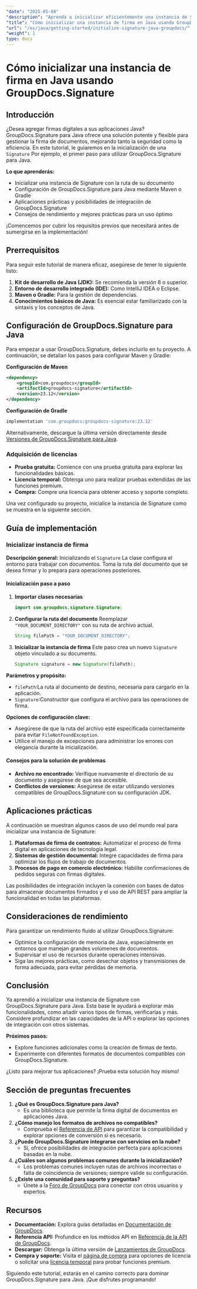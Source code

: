 ```yaml
---
"date": "2025-05-08"
"description": "Aprenda a inicializar eficientemente una instancia de Signature con GroupDocs.Signature para Java. Siga esta guía completa para optimizar sus aplicaciones de firma de documentos."
"title": "Cómo inicializar una instancia de firma en Java usando GroupDocs.Signature"
"url": "/es/java/getting-started/initialize-signature-java-groupdocs/"
"weight": 1
type: docs
---
```

# Cómo inicializar una instancia de firma en Java usando GroupDocs.Signature

## Introducción

¿Desea agregar firmas digitales a sus aplicaciones Java? GroupDocs.Signature para Java ofrece una solución potente y flexible para gestionar la firma de documentos, mejorando tanto la seguridad como la eficiencia. En este tutorial, le guiaremos en la inicialización de una `Signature` Por ejemplo, el primer paso para utilizar GroupDocs.Signature para Java.

**Lo que aprenderás:**
- Inicializar una instancia de Signature con la ruta de su documento
- Configuración de GroupDocs.Signature para Java mediante Maven o Gradle
- Aplicaciones prácticas y posibilidades de integración de GroupDocs.Signature
- Consejos de rendimiento y mejores prácticas para un uso óptimo

¡Comencemos por cubrir los requisitos previos que necesitará antes de sumergirse en la implementación!

## Prerrequisitos

Para seguir este tutorial de manera eficaz, asegúrese de tener lo siguiente listo:

1. **Kit de desarrollo de Java (JDK):** Se recomienda la versión 8 o superior.
2. **Entorno de desarrollo integrado (IDE):** Como IntelliJ IDEA o Eclipse.
3. **Maven o Gradle:** Para la gestión de dependencias.
4. **Conocimientos básicos de Java:** Es esencial estar familiarizado con la sintaxis y los conceptos de Java.

## Configuración de GroupDocs.Signature para Java

Para empezar a usar GroupDocs.Signature, debes incluirlo en tu proyecto. A continuación, se detallan los pasos para configurar Maven y Gradle:

**Configuración de Maven**
```xml
<dependency>
    <groupId>com.groupdocs</groupId>
    <artifactId>groupdocs-signature</artifactId>
    <version>23.12</version>
</dependency>
```

**Configuración de Gradle**
```gradle
implementation 'com.groupdocs:groupdocs-signature:23.12'
```

Alternativamente, descargue la última versión directamente desde [Versiones de GroupDocs.Signature para Java](https://releases.groupdocs.com/signature/java/).

### Adquisición de licencias
- **Prueba gratuita:** Comience con una prueba gratuita para explorar las funcionalidades básicas.
- **Licencia temporal:** Obtenga uno para realizar pruebas extendidas de las funciones premium.
- **Compra:** Compre una licencia para obtener acceso y soporte completo.

Una vez configurado su proyecto, inicialice la instancia de Signature como se muestra en la siguiente sección.

## Guía de implementación

### Inicializar instancia de firma

**Descripción general:**
Inicializando el `Signature` La clase configura el entorno para trabajar con documentos. Toma la ruta del documento que se desea firmar y lo prepara para operaciones posteriores.

#### Inicialización paso a paso

1. **Importar clases necesarias**
   ```java
   import com.groupdocs.signature.Signature;
   ```
2. **Configurar la ruta del documento**
   Reemplazar `"YOUR_DOCUMENT_DIRECTORY"` con su ruta de archivo actual.
   ```java
   String filePath = "YOUR_DOCUMENT_DIRECTORY";
   ```
3. **Inicializar la instancia de firma**
   Este paso crea un nuevo `Signature` objeto vinculado a su documento.
   ```java
   Signature signature = new Signature(filePath);
   ```

**Parámetros y propósito:**
- `filePath`:La ruta al documento de destino, necesaria para cargarlo en la aplicación.
- `Signature`:Constructor que configura el archivo para las operaciones de firma.

**Opciones de configuración clave:**
- Asegúrese de que la ruta del archivo esté especificada correctamente para evitar `FileNotFoundException`.
- Utilice el manejo de excepciones para administrar los errores con elegancia durante la inicialización.

#### Consejos para la solución de problemas
- **Archivo no encontrado:** Verifique nuevamente el directorio de su documento y asegúrese de que sea accesible.
- **Conflictos de versiones:** Asegúrese de estar utilizando versiones compatibles de GroupDocs.Signature con su configuración JDK.

## Aplicaciones prácticas

A continuación se muestran algunos casos de uso del mundo real para inicializar una instancia de Signature:
1. **Plataformas de firma de contratos:** Automatizar el proceso de firma digital en aplicaciones de tecnología legal.
2. **Sistemas de gestión documental:** Integre capacidades de firma para optimizar los flujos de trabajo de documentos.
3. **Procesos de pago en comercio electrónico:** Habilite confirmaciones de pedidos seguras con firmas digitales.

Las posibilidades de integración incluyen la conexión con bases de datos para almacenar documentos firmados y el uso de API REST para ampliar la funcionalidad en todas las plataformas.

## Consideraciones de rendimiento

Para garantizar un rendimiento fluido al utilizar GroupDocs.Signature:
- Optimice la configuración de memoria de Java, especialmente en entornos que manejan grandes volúmenes de documentos.
- Supervisar el uso de recursos durante operaciones intensivas.
- Siga las mejores prácticas, como desechar objetos y transmisiones de forma adecuada, para evitar pérdidas de memoria.

## Conclusión

Ya aprendió a inicializar una instancia de Signature con GroupDocs.Signature para Java. Esta base le ayudará a explorar más funcionalidades, como añadir varios tipos de firmas, verificarlas y más. Considere profundizar en las capacidades de la API o explorar las opciones de integración con otros sistemas.

**Próximos pasos:**
- Explore funciones adicionales como la creación de firmas de texto.
- Experimente con diferentes formatos de documentos compatibles con GroupDocs.Signature.

¿Listo para mejorar tus aplicaciones? ¡Prueba esta solución hoy mismo!

## Sección de preguntas frecuentes

1. **¿Qué es GroupDocs.Signature para Java?**
   - Es una biblioteca que permite la firma digital de documentos en aplicaciones Java.
2. **¿Cómo manejo los formatos de archivos no compatibles?**
   - Comprueba el [Referencia de API](https://reference.groupdocs.com/signature/java/) para garantizar la compatibilidad y explorar opciones de conversión si es necesario.
3. **¿Puede GroupDocs.Signature integrarse con servicios en la nube?**
   - Sí, ofrece posibilidades de integración perfecta para aplicaciones basadas en la nube.
4. **¿Cuáles son algunos problemas comunes durante la inicialización?**
   - Los problemas comunes incluyen rutas de archivos incorrectas o falta de coincidencia de versiones; siempre valide su configuración.
5. **¿Existe una comunidad para soporte y preguntas?**
   - Únete a la [Foro de GroupDocs](https://forum.groupdocs.com/c/signature/) para conectar con otros usuarios y expertos.

## Recursos
- **Documentación:** Explora guías detalladas en [Documentación de GroupDocs](https://docs.groupdocs.com/signature/java/).
- **Referencia API:** Profundice en los métodos API en [Referencia de la API de GroupDocs](https://reference.groupdocs.com/signature/java/).
- **Descargar:** Obtenga la última versión de [Lanzamientos de GroupDocs](https://releases.groupdocs.com/signature/java/).
- **Compra y soporte:** Visita el [página de compra](https://purchase.groupdocs.com/buy) para opciones de licencia o solicitar una [licencia temporal](https://purchase.groupdocs.com/temporary-license/) para probar funciones premium.

Siguiendo este tutorial, estarás en el camino correcto para dominar GroupDocs.Signature para Java. ¡Que disfrutes programando!